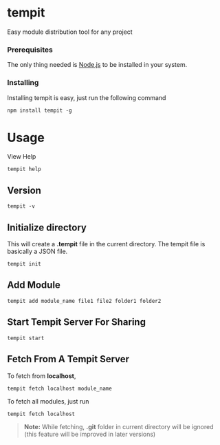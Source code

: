 # tempit
Easy module distribution tool for any project

### Prerequisites
The only thing needed is [Node.js](https://nodejs.org/) to be installed in your system.

### Installing
Installing tempit is easy, just run the following command

```
npm install tempit -g
```

# Usage
View Help
```
tempit help
```

## Version
```
tempit -v
```

## Initialize directory
This will create a **.tempit** file in the current directory. The tempit file is basically a JSON file.
```
tempit init
```

## Add Module
```
tempit add module_name file1 file2 folder1 folder2
```

## Start Tempit Server For Sharing
```
tempit start
```

## Fetch From A Tempit Server
To fetch from **localhost**,
```
tempit fetch localhost module_name
```
To fetch all modules, just run
```
tempit fetch localhost
```
> **Note:** While fetching, **.git** folder in current directory will be ignored (this feature will be improved in later versions)
